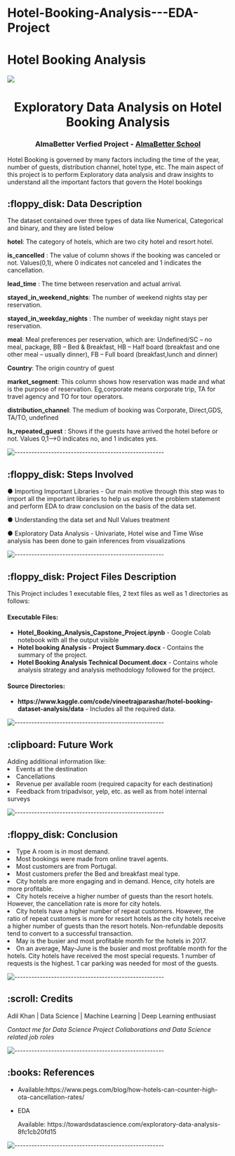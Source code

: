 # Hotel-Booking-Analysis---EDA-Project
# Hotel Booking Analysis 
<h><img src="https://www.google.com/imgres?imgurl=https%3A%2F%2Fcdn.dribbble.com%2Fusers%2F2859475%2Fscreenshots%2F7551660%2Fia_0708_hotel-gifs_lt_trolley-2.gif&imgrefurl=https%3A%2F%2Fdribbble.com%2Fshots%2F7551660-Culture-Trip-hotel-gif-trolley&tbnid=W8czJ7BiJWP84M&vet=12ahUKEwixxYjG8Zj6AhVjyqACHT7oBxgQMygEegUIARDxAQ..i&docid=FAaSFJ0mRENedM&w=1600&h=1200&q=hotel%20gifs&ved=2ahUKEwixxYjG8Zj6AhVjyqACHT7oBxgQMygEegUIARDxAQ"></h>
<h1 align="center"> Exploratory Data Analysis on Hotel Booking Analysis </h1>
<h3 align="center"> AlmaBetter Verfied Project - <a href="https://www.almabetter.com/"> AlmaBetter School </a> </h5>

<p>Hotel Booking is governed by many factors including the time of the year, number of guests, distribution channel, hotel type, etc. The main aspect of this project is to perform Exploratory data analysis and draw insights to understand all the important factors that govern the Hotel bookings</p>

<h2> :floppy_disk: Data Description</h2>

<p>The dataset contained over three types of data like Numerical, Categorical and binary, and they are listed below</p>

**hotel**: The category of hotels, which are two city hotel and resort hotel.

**is_cancelled** : The value of column shows if the booking was canceled or not. Values(0,1), where 0 indicates not canceled and 1 indicates the cancellation.

**lead_time** : The time between reservation and actual arrival.

**stayed_in_weekend_nights**: The number of weekend nights stay per reservation. 

**stayed_in_weekday_nights** : The number of weekday night stays per reservation.

**meal**: Meal preferences per reservation, which are:  Undefined/SC – no meal, package, BB – Bed & Breakfast, HB – Half board (breakfast and one other meal – usually dinner),  FB – Full board (breakfast,lunch and dinner)

**Country**: The origin country of guest

**market_segment**: This column shows how reservation was made and what is the purpose of reservation. Eg,corporate means corporate trip, TA for travel agency and TO for tour operators.

**distribution_channel**: The medium of booking was Corporate, Direct,GDS, TA/TO, undefined

**Is_repeated_guest** : Shows if the guests have arrived the hotel before or not. Values 0,1-->0 indicates no, and 1 indicates yes.

![-----------------------------------------------------](https://raw.githubusercontent.com/andreasbm/readme/master/assets/lines/rainbow.png)

<h2> :floppy_disk: Steps Involved</h2>

● Importing Important Libraries - Our main motive through this step was to import all the important libraries to help us explore the problem statement and perform EDA
to draw conclusion on the basis of the data set.

● Understanding the data set and Null Values treatment 

● Exploratory Data Analysis - Univariate, Hotel wise and Time Wise analysis has been done to gain inferences from visualizations 

![-----------------------------------------------------](https://raw.githubusercontent.com/andreasbm/readme/master/assets/lines/rainbow.png)

<h2> :floppy_disk: Project Files Description</h2>

<p>This Project includes 1 executable files, 2 text files as well as 1 directories as follows:</p>
<h4>Executable Files:</h4>

<ul>
  <li><b>Hotel_Booking_Analysis_Capstone_Project.ipynb</b> - Google Colab notebook with all the output visible</li>
  <li><b>Hotel booking Analysis - Project Summary.docx</b> - Contains the summary of the project.</li>
  <li><b>Hotel Booking Analysis Technical Document.docx</b> - Contains whole analysis strategy and analysis methodology followed for the project.</li>
</ul>

<h4>Source Directories:</h4>
<ul>
  <li><b>https://www.kaggle.com/code/vineetrajparashar/hotel-booking-dataset-analysis/data</b> - Includes all the required data.</li>
</ul>

![-----------------------------------------------------](https://raw.githubusercontent.com/andreasbm/readme/master/assets/lines/rainbow.png)

<h2> :clipboard: Future Work</h2>
Adding additional information like:
<li>Events at the destination</li>
<li>Cancellations</li>
<li>Revenue per available room (required capacity for each destination)</li>
<li>Feedback from tripadvisor, yelp, etc. as well as from hotel internal surveys</li>

![-----------------------------------------------------](https://raw.githubusercontent.com/andreasbm/readme/master/assets/lines/rainbow.png)

<h2>:floppy_disk: Conclusion</h2>
<li>Type A room is in most demand.</li>
<li> Most bookings were made from online travel agents.</li>
<li>Most customers are from Portugal.</li>
<li>Most customers prefer the Bed and breakfast meal type.</li>
<li> City hotels are more engaging and in demand. Hence, city hotels are more profitable.</li>
<li>City hotels receive a higher number of guests than the resort hotels. However, the cancellation rate is more for city hotels.
<li>City hotels have a higher number of repeat customers. However, the ratio of repeat customers is more for resort hotels as the city hotels receive a higher number of guests than the resort hotels. Non-refundable deposits tend to convert to a successful transaction.</li>
<li>May is the busier and most profitable month for the hotels in 2017.</li>
<li> On an average, May-June is the busier and most profitable month for the hotels. City hotels have received the most special requests. 1 number of requests is the
highest. 1 car parking was needed for most of the guests.</li>

![-----------------------------------------------------](https://raw.githubusercontent.com/andreasbm/readme/master/assets/lines/rainbow.png)

<!-- CREDITS -->
<h2 id="credits"> :scroll: Credits</h2>

Adil Khan | Data Science | Machine Learning | Deep Learning enthusiast

<p> <i> Contact me for Data Science Project Collaborations and Data Science related job roles</i></p>

![-----------------------------------------------------](https://raw.githubusercontent.com/andreasbm/readme/master/assets/lines/rainbow.png)
<h2> :books: References</h2>
<ul>
  <li>
      <p>Available:https://www.pegs.com/blog/how-hotels-can-counter-high-ota-cancellation-rates/</p>
  </li>
 
  <li><p>EDA </p>
      <p>Available: https://towardsdatascience.com/exploratory-data-analysis-8fc1cb20fd15</p>
  </li>
 
</ul>

![-----------------------------------------------------](https://raw.githubusercontent.com/andreasbm/readme/master/assets/lines/rainbow.png)


